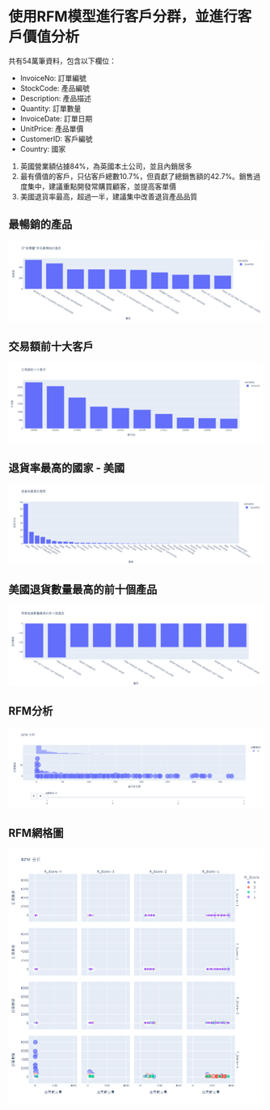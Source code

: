 # 使用RFM模型進行客戶分群，並進行客戶價值分析

共有54萬筆資料，包含以下欄位：
* InvoiceNo: 訂單編號
* StockCode: 產品編號
* Description: 產品描述
* Quantity: 訂單數量
* InvoiceDate: 訂單日期
* UnitPrice: 產品單價
* CustomerID: 客戶編號
* Country: 國家

1. 英國營業額佔據84%，為英國本土公司，並且內銷居多
1. 最有價值的客戶，只佔客戶總數10.7%，但貢獻了總銷售額的42.7%。銷售過度集中，建議重點開發常購買顧客，並提高客單價
1. 美國退貨率最高，超過一半，建議集中改善退貨產品品質

## 最暢銷的產品
![Screenshot](png/best_selling.png)

## 交易額前十大客戶
![Screenshot](png/Top10_customer.png)

## 退貨率最高的國家 - 美國
![Screenshot](png/return_rate.png)

## 美國退貨數量最高的前十個產品
![Screenshot](png/Top10_return_products.png)

## RFM分析
![Screenshot](png/rfm.png)

## RFM網格圖
![Screenshot](png/rfm_facet.png)